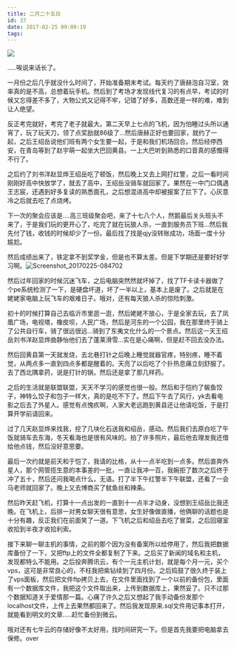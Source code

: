```yaml
---
title: 二月二十五日
id: 37
date: 2017-02-25 09:09:19
tags:
---
```

![](http://img.cyrise.cn/wp-content/uploads/2016/12/18346931320161221223320020_640.jpg)

.....唉说来话长了。

一月份之后几乎就没什么时间了，开始准备期末考试。每天约了唐赫泡自习室，效率真的是不高，总想着玩手机。然后到了考场才发现线代复习的有点早，考试的时候又忘得差不多了，大物公式又记得不牢，记错了好多，高数还是一样的难，难到让人绝望。

反正考完就好，考完了老子就最大。第二天早上七点的飞机，因为怕睡过头所以通宵了，玩了玩天刀，领了点奖励就86级了...然后唐赫正好也要回家，就约了一起，之后王绍岳说他们班有两个女生要一起，于是和我们机场回合。然后经停西安，在青岛等到了赵宇萌一起坐大巴回黄县。一上大巴听到熟悉的口音真的感慨得不行了。

之后约了刘书洋赵显烨王绍岳吃了顿饭，然后晚上又去上网打红警，之后一看时间刚刚好高中快放学了，就去了高中，王绍岳没骑车就回家了。果然在一中门口偶遇王志宸，还遇到好多复读的熟悉面孔，之后想混进高中却被报案了拦下了。心灰意冷之后就去吃了点烧烤。

下一次的聚会应该是....高三班级聚会吧，来了十七八个人，然鹅最后关头班头不来了，于是我们玩的更开心了，吃完了就在玩狼人杀，一直到服务员下班...然后我先付了钱，收钱的时候却少了一份。最后找了找是qjy没转账成功，场面一度十分尴尬。

然后成绩出来了，铁定拿不到奖学金，但是也不算太差。但是下学期还是要好好学习啊。![Screenshot_20170225-084702](http://img.cyrise.cn/wp-content/uploads/2017/02/Screenshot_20170225-084702.png)

然后过年回家的时候沉迷飞车，之后电脑突然然就坏掉了，找了TF卡读卡器做了个pe系统检测了一下，是硬盘坏道，坏了一半以上，基本上是废了。之后就是在姥姥家电脑上玩飞车的艰难日子。哦对，还有每天狼人杀的惊险刺激。

初十的时候打算自己去临沂市里逛一逛，然后姥姥不放心，于是全家去玩，去了凤凰广场，电视塔，橡皮坝，人民广场，然后是河东的一个公园，我在那里终于骑上了公共自行车，骑了很远很远...骑到了东夷文化什么的一个景点。然后这一天王绍岳刘书洋赵显烨曲静怡他们去了蓬莱滑雪...实在是心痛啊，但是赶不回去没办法。

然后回黄县第一天就发烧，去北巷打针之后晚上睡觉就器官疼，特别疼，睡不着觉，从两点多一直到四点多都是醒着的。天亮了以后吃了个扑热息痛立刻舒服了。去了西北隅拿药，说是打针的锅，然后还是拿了那几样药。

之后的生活就是联盟联盟，天天不学习的感觉也很一般。然后和于恺约了鲅鱼饺子，神特么饺子和包子一样大，真的是吃不下了。然后下午去了风行，yk去看电影之后去了外星人。感觉有点愧疚啊，人家大老远跑到黄县还让他请吃饭，于是打算开学前请回来。

过了几天赵显烨来找我，挖了几块化石送我和绍岳，感动。然后我们去原白吃了午饭就骑车去东海，冬天看海也是很有风味的。拍了许多照片，最后他去理发我还借给他点钱，然后没好意思要。

最后一次约就是前天和于恺了，我请的比格，从十一点半吃到一点多。然后直奔外星人，那个网管揽生意的本事差的一批，一直让我冲一百，我婉拒了数次之后终于冲了五十，然后还问我喝点什么，无语。打了半下午红警半下午联盟，还看了一会马老师就回家了。晚上又去博商买了鱿鱼丝和辣条。

然后昨天赶飞机，打算十一点出发的一直到十一点半才动身，没想到王绍岳比我还晚。在飞机上，后排一对男女聊天很有意思，女生好像做直播，他俩聊的话题也是十分有趣，反正我们在前面笑了一道。下飞机之后和绍岳去吃了冒菜，之后回寝室收拾到半夜才收拾利索。

接下来聊一聊主机的事情，之前的那个因为没有备案所以给停用了，然后我把数据库备份了一下，又把ftp上的文件全都复制了下来。之后买了新闻的域名和主机，发现都特么不能用。之后投奔腾讯云，有个一元主机计划，就是每个月一元，买个vps，这可是非常良心的，不枉我把紫钻续到了四月份。之后捣鼓了很久终于装上了vps面板，然后把文件ftp拷贝上去，在文件里面找到了一个以前的备份包，里面有一个数据库文件，我把这个文件取出来，上传到数据库上，果然妥了。只不过那个数据知道关于爱情那一篇。心痛了许久之后又想起了我手动备份发那个localhost文件，上传上去果然都回来了。然后我发现原来.sql文件用记事本打开，就能看到明文的文章.....赶忙备份到微云。

哦对还有七牛云的存储好像不太好用，找时间研究一下。但是首先我要把电脑拿去保修。over

